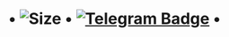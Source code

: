 # • ![Size](https://img.shields.io/github/repo-size/realeu/drive?style=flat&color=black) • [![Telegram Badge](https://img.shields.io/badge/-Updates%20Channel:%20@MarineBots-0088CC?style=flat&logo=Telegram&logoColor=white&link=https://tx.me/MarineBots)](https://tx.me/MarineBots) •
